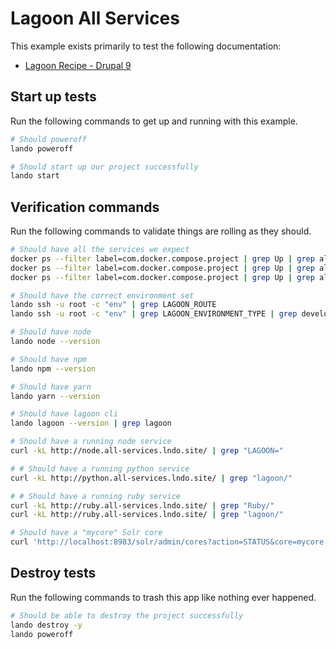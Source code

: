 Lagoon All Services
=======================

This example exists primarily to test the following documentation:

* [Lagoon Recipe - Drupal 9](https://docs.lando.dev/config/lagoon.html)

Start up tests
--------------

Run the following commands to get up and running with this example.

```bash
# Should poweroff
lando poweroff

# Should start up our project successfully
lando start
```

Verification commands
---------------------

Run the following commands to validate things are rolling as they should.

```bash
# Should have all the services we expect
docker ps --filter label=com.docker.compose.project | grep Up | grep allservices_node_1
docker ps --filter label=com.docker.compose.project | grep Up | grep allservices_python_1
docker ps --filter label=com.docker.compose.project | grep Up | grep allservices_ruby_1

# Should have the correct environment set
lando ssh -u root -c "env" | grep LAGOON_ROUTE
lando ssh -u root -c "env" | grep LAGOON_ENVIRONMENT_TYPE | grep development

# Should have node
lando node --version

# Should have npm
lando npm --version

# Should have yarn
lando yarn --version

# Should have lagoon cli
lando lagoon --version | grep lagoon

# Should have a running node service
curl -kL http://node.all-services.lndo.site/ | grep "LAGOON="

# # Should have a running python service
curl -kL http://python.all-services.lndo.site/ | grep "lagoon/"

# # Should have a running ruby service
curl -kL http://ruby.all-services.lndo.site/ | grep "Ruby/"
curl -kL http://ruby.all-services.lndo.site/ | grep "lagoon/"

# Should have a "mycore" Solr core
curl 'http://localhost:8983/solr/admin/cores?action=STATUS&core=mycore' | grep "mycore"
```

Destroy tests
-------------

Run the following commands to trash this app like nothing ever happened.

```bash
# Should be able to destroy the project successfully
lando destroy -y
lando poweroff
```